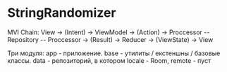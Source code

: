 # StringRandomizer

MVI Chain: View -> (Intent) -> 
            ViewModel -> (Action) -> 
             Proccessor -- Repository -- Proccessor -> (Result) -> 
              Reducer -> (ViewState) -> View
              
Три модуля: app - приложение. 
            base - утилиты / екстеншны / базовые классы. 
            data - репозиторий, в котором locale - Room, remote - пуст
